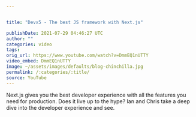 ```yaml
---


title: "Devx5 - The best JS framework with Next.js"

publishDate: 2021-07-29 04:46:27 UTC
author: ""
categories: video
tags: 
orig_url: https://www.youtube.com/watch?v=DmmEQ1nUTTY
video_embed: DmmEQ1nUTTY
image: ~/assets/images/defaults/blog-chinchilla.jpg
permalink: /:categories/:title/
source: YouTube
---
```

Next.js gives you the best developer experience with all the features you need for production. Does it live up to the hype? Ian and Chris take a deep dive into the developer experience and see.